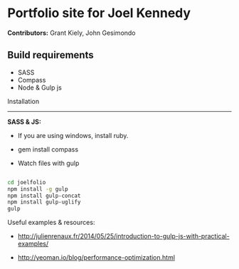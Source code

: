 Portfolio site for Joel Kennedy
=================

**Contributors:** Grant Kiely, John Gesimondo

Build requirements
----
* SASS
* Compass
* Node & Gulp js

Installation

------------
**SASS & JS:**

* If you are using windows, install ruby.
* gem install compass


* Watch files with gulp
```sh

cd joelfolio
npm install -g gulp
npm install gulp-concat
npm install gulp-uglify
gulp
```

Useful examples & resources: 

* http://julienrenaux.fr/2014/05/25/introduction-to-gulp-js-with-practical-examples/

* http://yeoman.io/blog/performance-optimization.html